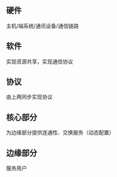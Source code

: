 


## 硬件
主机/端系统/通讯设备/通信链路
## 软件
实现资源共享，实现通信协议
## 协议
由上两同步实现协议
## 核心部分
为边缘部分提供连通性、交换服务（动态配置）
## 边缘部分
服务用户
<!--stackedit_data:
eyJoaXN0b3J5IjpbMjc2NzMwNzM4XX0=
-->